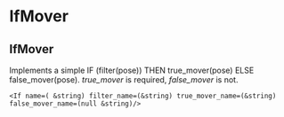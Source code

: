 # IfMover
## IfMover

Implements a simple IF (filter(pose)) THEN true\_mover(pose) ELSE false\_mover(pose). *true\_mover* is required, *false\_mover* is not.

```
<If name=( &string) filter_name=(&string) true_mover_name=(&string) false_mover_name=(null &string)/>
```


